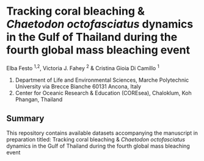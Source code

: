# Tracking coral bleaching & <I>Chaetodon octofasciatus</I> dynamics in the Gulf of Thailand during the fourth global mass bleaching event

Elba Festo <sup>1,2</sup>, Victoria J. Fahey <sup>2</sup> & Cristina Gioia Di Camillo <sup>1</sup>

1. Department of Life and Environmental Sciences, Marche Polytechnic University via Brecce Bianche 60131 Ancona, Italy
2. Center for Oceanic Research & Education (COREsea), Chaloklum, Koh Phangan, Thailand



## Summary

This repository contains available datasets accompanying the manuscript in preparation titled: Tracking coral bleaching & <I>Chaetodon octofasciatus</I> dynamics in the Gulf of Thailand during the fourth global mass bleaching event  
